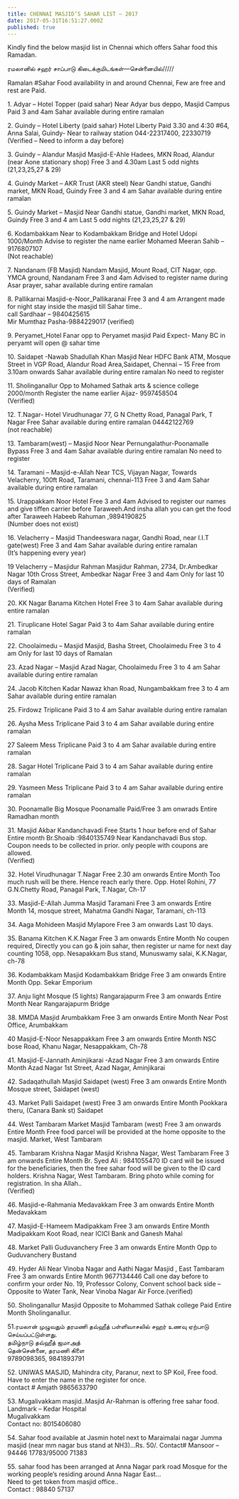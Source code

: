 ```yaml
---
title: CHENNAI MASJID’S SAHAR LIST – 2017	
date: 2017-05-31T16:51:27.000Z
published: true
---
```


<p>Kindly find the below masjid list in Chennai which offers Sahar food this Ramadan.</p>
<p>ரமலானில் சஹர் சாப்பாடு கிடைக்குமிடங்கள்—சென்னையில்/////</p>
<p>Ramalan #Sahar Food availability in and around Chennai, Few are free and rest are Paid.</p>
<p>1. Adyar – Hotel Topper (paid sahar) Near Adyar bus deppo, Masjid Campus Paid 3 and 4am Sahar available during entire ramalan </p>
<p>2. Guindy – Hotel Liberty (paid sahar) Hotel Liberty Paid 3.30 and 4:30 #64, Anna Salai, Guindy- Near to railway station 044-22317400, 22330719<br>
(Verified – Need to inform a day before) </p>
<p>3. Guindy – Alandur Masjid Masjid-E-Ahle Hadees, MKN Road, Alandur (near Aone stationary shop) Free 3 and 4.30am Last 5 odd nights (21,23,25,27 &amp; 29)</p>
<p>4. Guindy Market – AKR Trust (AKR steel) Near Gandhi statue, Gandhi market, MKN Road, Guindy Free 3 and 4 am Sahar available during entire ramalan</p>
<p>5. Guindy Market – Masjid Near Gandhi statue, Gandhi market, MKN Road, Guindy Free 3 and 4 am Last 5 odd nights (21,23,25,27 &amp; 29) </p>
<p>6. Kodambakkam Near to Kodambakkam Bridge and Hotel Udopi 1000/Month Advise to register the name earlier Mohamed Meeran Sahib – 9176807107<br>
(Not reachable) </p>
<p>7. Nandanam (FB Masjid) Nandam Masjid, Mount Road, CIT Nagar, opp. YMCA ground, Nandanam Free 3 and 4am Advised to register name during Asar prayer, sahar available during entire ramalan </p>
<p>8. Pallikarnai Masjid-e-Noor_Pallikaranai Free 3 and 4 am Arrangent made for night stay inside the masjid till Sahar time..<br>
 call Sardhaar – 9840425615<br>
Mir Mumthaz Pasha-9884229017 (verified)</p>
<p>9. Peryamet_Hotel Fanar opp to  Peryamet masjid Paid Expect- Many BC in peryamt will open @ sahar time </p>
<p>10. Saidapet -Nawab Shadullah Khan Masjid Near HDFC Bank ATM, Mosque Street in VGP Road, Alandur Road Area,Saidapet, Chennai – 15  Free from 3.10am onwards Sahar available during entire ramalan No need to register </p>
<p>11. Sholinganallur Opp to Mohamed Sathak arts &amp; science college 2000/month Register the name earlier Aijaz- 9597458504<br>
(Verified)</p>
<p>12. T.Nagar- Hotel Virudhunagar 77, G N Chetty Road, Panagal Park, T Nagar Free Sahar available during entire ramalan 04442122769<br>
(not reachable) </p>
<p>13. Tambaram(west) – Masjid Noor Near Pernungalathur-Poonamalle Bypass Free 3 and 4am Sahar available during entire ramalan No need to register </p>
<p>14. Taramani – Masjid-e-Allah Near TCS, Vijayan Nagar, Towards Velacherry, 100ft Road, Taramani, chennai-113 Free 3 and 4am Sahar available during entire ramalan </p>
<p>15. Urappakkam Noor Hotel Free 3 and 4am Advised to register our names and give tiffen carrier before Taraweeh.And insha allah you can get the food after Taraweeh Habeeb Rahuman ,9894190825<br>
(Number does not exist) </p>
<p>16. Velacherry – Masjid Thandeeswara nagar, Gandhi Road, near I.I.T gate(west) Free 3 and 4am Sahar available during entire ramalan<br>
(It’s happening every year)</p>
<p>19 Velacherry – Masjidur Rahman Masjidur Rahman, 2734, Dr.Ambedkar Nagar 10th Cross Street, Ambedkar Nagar Free 3 and 4am Only for last 10 days of Ramalan<br>
(Verified)</p>
<p>20. KK Nagar Banama Kitchen Hotel Free 3 to 4am Sahar available during entire ramalan </p>
<p>21. Tiruplicane Hotel Sagar Paid 3 to 4am Sahar available during entire ramalan </p>
<p>22. Choolaimedu – Masjid Masjid, Basha Street, Choolaimedu Free 3 to 4 am Only for last 10 days of Ramalan </p>
<p>23. Azad Nagar – Masjid Azad Nagar, Choolaimedu Free 3 to 4 am Sahar available during entire ramalan </p>
<p>24. Jacob Kitchen Kadar Nawaz khan Road, Nungambakkam free 3 to 4 am Sahar available during entire ramalan </p>
<p>25. Firdowz Triplicane Paid 3 to 4 am Sahar available during entire ramalan </p>
<p>26. Aysha Mess Triplicane Paid 3 to 4 am Sahar available during entire ramalan </p>
<p>27 Saleem Mess Triplicane Paid 3 to 4 am Sahar available during entire ramalan </p>
<p>28. Sagar Hotel Triplicane Paid 3 to 4 am Sahar available during entire ramalan </p>
<p>29. Yasmeen Mess Triplicane Paid 3 to 4 am Sahar available during entire ramalan </p>
<p>30. Poonamalle Big Mosque Poonamalle Paid/Free 3 am onwrads Entire Ramadhan month</p>
<p>31. Masjid Akbar Kandanchavadi Free Starts 1 hour before end of Sahar Entire month  Br.Shoaib :9840135749 Near Kandanchavadi Bus stop. Coupon needs to be collected in prior. only people with coupons are allowed.<br>
(Verified) </p>
<p>32. Hotel Virudhunagar T.Nagar Free 2.30 am onwards Entire Month Too much rush will be there. Hence reach early there. Opp. Hotel Rohini, 77 G.N.Chetty Road, Panagal Park, T.Nagar, Ch-17</p>
<p>33. Masjid-E-Allah Jumma Masjid Taramani Free 3 am onwards Entire Month 14, mosque street, Mahatma Gandhi Nagar, Taramani, ch-113</p>
<p>34. Aaga Mohideen Masjid Mylapore Free 3 am onwards Last 10 days. </p>
<p>35. Banama Kitchen K.K.Nagar Free 3 am onwards Entire Month No coupen required, Directly you can go &amp; join sahar, then register ur name for next day counting 1058, opp. Nesapakkam Bus stand, Munuswamy salai, K.K.Nagar, ch-78</p>
<p>36. Kodambakkam Masjid Kodambakkam Bridge Free 3 am onwards Entire Month Opp. Sekar Emporium</p>
<p>37. Anju light Mosque (5 lights) Rangarajapurm Free 3 am onwards Entire Month Near Rangarajapurm Bridge</p>
<p>38. MMDA Masjid Arumbakkam Free 3 am onwards Entire Month Near Post Office, Arumbakkam</p>
<p>40 Masjid-E-Noor Nesappakkam Free 3 am onwards Entire Month NSC bose Road, Khanu Nagar, Nesappakkam, Ch-78</p>
<p>41. Masjid-E-Jannath Aminjikarai -Azad Nagar Free 3 am onwards Entire Month Azad Nagar 1st Street, Azad Nagar, Aminjikarai </p>
<p>42. Sadaqathullah Masjid Saidapet (west) Free 3 am onwards Entire Month Mosque street, Saidapet (west)</p>
<p>43. Market Palli Saidapet (west) Free 3 am onwards Entire Month Pookkara theru, (Canara Bank st) Saidapet</p>
<p>44. West Tambaram Market Masjid Tambaram (west) Free 3 am onwards Entire Month Free food parcel will be provided at the home opposite to the masjid.  Market, West Tambaram</p>
<p>45. Tambaram Krishna Nagar Masjid Krishna Nagar, West Tambaram Free 3 am onwards Entire Month Br. Syed Ali : 9841055470 ID card will be issued for the beneficiaries, then the free sahar food will be given to the ID card holders. Krishna Nagar, West Tambaram. Bring photo while coming for registration. In sha Allah..<br>
(Verified) </p>
<p>46. Masjid-e-Rahmania Medavakkam Free 3 am onwards Entire Month Medavakkam</p>
<p>47. Masjid-E-Hameem Madipakkam Free 3 am onwards Entire Month Madipakkam Koot Road, near ICICI Bank and Ganesh Mahal</p>
<p>48. Market Palli Guduvanchery Free 3 am onwards Entire Month Opp to Guduvanchery Bustand</p>
<p>49. Hyder Ali Near Vinoba Nagar and Aathi Nagar Masjid , East Tambaram Free 3 am onwards Entire Month 9677134446 Call one day before to confirm your order No. 19, Professor Colony,  Convent school back side – Opposite to Water Tank, Near Vinoba Nagar Air Force.(verified) </p>
<p>50. Sholinganallur Masjid Opposite to Mohammed Sathak college Paid Entire Month Sholinganallur. </p>
<p>51.ரமலான் முழுவதும் தரமணி தவ்ஹீத் பள்ளிவாசலில் சஹர் உணவு ஏற்பாடு செய்யப்பட்டுள்ளது.<br>
தமிழ்நாடு தவ்ஹீத் ஜமாஅத்<br>
தென்சென்னை, தரமணி கிளை<br>
9789098365, 9841893791</p>
<p>52. UNIWAS MASJID, Mahindra city, Paranur, next to SP Koil, Free food. Have to enter the name in the register for once.<br>
contact # Amjath 9865633790</p>
<p>53. Mugalivakkam masjid..Masjid Ar-Rahman is offering free sahar food.<br>
Landmark – Kedar Hospital<br>
Mugalivakkam<br>
Contact no: 8015406080</p>
<p>54. Sahar food available at Jasmin hotel next to Maraimalai nagar Jumma masjid (near mm nagar bus stand at NH3)…Rs. 50/. Contact# Mansoor – 94446 17783/95000 71383</p>
<p>55. sahar food has been arranged at Anna Nagar park road Mosque for the working people’s residing around Anna Nagar East…<br>
Need to get token from masjid office..<br>
Contact : 98840 57137</p>

